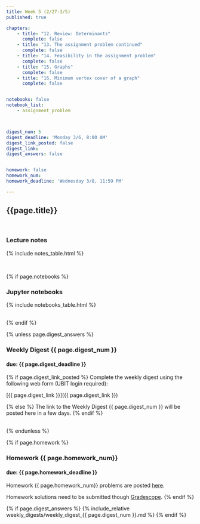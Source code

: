 ```yaml
---
title: Week 5 (2/27-3/5)
published: true

chapters:
    - title: "12. Review: Determinants"
      complete: false
    - title: "13. The assignment problem continued"
      complete: false
    - title: "14. Feasibility in the assignment problem"
      complete: false
    - title: "15. Graphs"
      complete: false
    - title: "16. Minimum vertex cover of a graph"
      complete: false


notebooks: false
notebook_list:
    - assignment_problem



digest_num: 5
digest_deadline: 'Monday 3/6, 8:00 AM'
digest_link_posted: false
digest_link:
digest_answers: false


homework: false
homework_num:
homework_deadline: 'Wednesday 3/8, 11:59 PM'

---
```


<style>
    ul {
        padding-left: 20px;
    }
</style>


## {{page.title}}

<br/>

### Lecture notes

{% include notes_table.html %}

<br/>

{% if page.notebooks %}
### Jupyter notebooks

{% include notebooks_table.html %}

<br/>
{% endif %}


{% unless page.digest_answers %}
### Weekly Digest {{ page.digest_num }}
#### due: {{ page.digest_deadline }}

{% if page.digest_link_posted %}
Complete the weekly digest using the following web form (UBIT login required):

[{{ page.digest_link }}]({{ page.digest_link }})

{% else %}
The link to the Weekly Digest {{ page.digest_num }} will be posted here
in a few days.
{% endif %}

<br/>
{% endunless %}


{% if page.homework %}
### Homework {{ page.homework_num}}
#### due: {{ page.homework_deadline }}

Homework {{ page.homework_num}} problems are posted <a href="{{ site.baseurl }}/assets/homework/hw_{{ page.homework_num }}.pdf" target="_blank">here</a>.

Homework solutions need to be submitted though [Gradescope](https://www.gradescope.com/).
{% endif %}

{% if page.digest_answers %}
{% include_relative weekly_digests/weekly_digest_{{ page.digest_num }}.md %}
{% endif %}